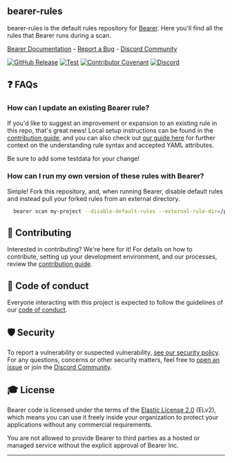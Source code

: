 
## bearer-rules

bearer-rules is the default rules repository for [Bearer](https://github.com/Bearer/bearer). Here you'll find all the rules that Bearer runs during a scan.

[Bearer Documentation](https://docs.bearer.com) - [Report a Bug](https://github.com/Bearer/bearer-rules/issues/new/choose) - [Discord Community][discord]

[![GitHub Release][release-img]][release]
[![Test][test-img]][test]
[![Contributor Covenant](https://img.shields.io/badge/Contributor%20Covenant-2.1-4baaaa.svg)](CODE_OF_CONDUCT.md)
[![Discord](https://img.shields.io/discord/1042147477765242973?label=discord)][discord]

## :question: FAQs

### How can I update an existing Bearer rule?

If you'd like to suggest an improvement or expansion to an existing rule in this repo, that's great news! Local setup instructions can be found in the [contribution guide](CONTRIBUTING.md), and you can also check out [our guide here](https://docs.bearer.com/guides/custom-rule/#the-rule-configuration-file) for further context on the understanding rule syntax and accepted YAML attributes.

Be sure to add some testdata for your change!

### How can I run my own version of these rules with Bearer?

Simple! Fork this repository, and, when running Bearer, disable default rules and instead pull your forked rules from an external directory.

```bash
  bearer scan my-project --disable-default-rules --external-rule-dir=/path-to-your-forked-bearer-rules
```

## :handshake: Contributing

Interested in contributing? We're here for it! For details on how to contribute, setting up your development environment, and our processes, review the [contribution guide](CONTRIBUTING.md).

## :rotating_light: Code of conduct

Everyone interacting with this project is expected to follow the guidelines of our [code of conduct](CODE_OF_CONDUCT.md).

## :shield: Security

To report a vulnerability or suspected vulnerability, [see our security policy](https://github.com/Bearer/bearer-rules/security/policy). For any questions, concerns or other security matters, feel free to [open an issue](https://github.com/Bearer/bearer-rules/issues/new/choose) or join the [Discord Community][discord].

## :mortar_board: License

Bearer code is licensed under the terms of the [Elastic License 2.0](LICENSE.txt) (ELv2), which means you can use it freely inside your organization to protect your applications without any commercial requirements.

You are not allowed to provide Bearer to third parties as a hosted or managed service without the explicit approval of Bearer Inc.

---

[discord]: https://discord.gg/eaHZBJUXRF
[test]: https://github.com/Bearer/bearer-rules/actions/workflows/integration_tests.yml
[test-img]: https://github.com/Bearer/bearer-rules/actions/workflows/integration_tests.yml/badge.svg
[release]: https://github.com/Bearer/bearer-rules/releases
[release-img]: https://img.shields.io/github/release/Bearer/bearer-rules.svg?logo=github
